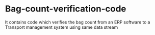 # Bag-count-verification-code
It contains code which verifies the bag count from an ERP software to a Transport management system using same data stream
